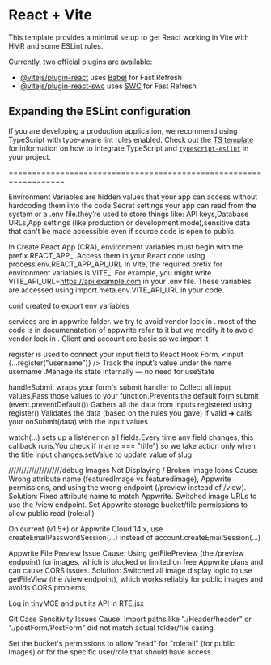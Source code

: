 # React + Vite

This template provides a minimal setup to get React working in Vite with HMR and some ESLint rules.

Currently, two official plugins are available:

- [@vitejs/plugin-react](https://github.com/vitejs/vite-plugin-react/blob/main/packages/plugin-react) uses [Babel](https://babeljs.io/) for Fast Refresh
- [@vitejs/plugin-react-swc](https://github.com/vitejs/vite-plugin-react/blob/main/packages/plugin-react-swc) uses [SWC](https://swc.rs/) for Fast Refresh

## Expanding the ESLint configuration

If you are developing a production application, we recommend using TypeScript with type-aware lint rules enabled. Check out the [TS template](https://github.com/vitejs/vite/tree/main/packages/create-vite/template-react-ts) for information on how to integrate TypeScript and [`typescript-eslint`](https://typescript-eslint.io) in your project.

==================================================================

 Environment Variables are hidden values that your app can access without hardcoding them into the code.Secret settings your app can read from the system or a .env file.they’re used to store things like:
 API keys,Database URLs,App settings (like production or development mode),sensitive data that can't be made accessible even if source code is open to public.

 In Create React App (CRA), environment variables must begin with the prefix REACT_APP_  .Access them in your React code using process.env.REACT_APP_API_URL
 In Vite, the required prefix for environment variables is VITE_. For example, you might write VITE_API_URL=https://api.example.com in your .env file. These variables are accessed using import.meta.env.VITE_API_URL in your code.


 conf created to export env variables 

services are in appwrite folder. we try to avoid vendor lock in . most of the code is in documenatation of appwrite  refer to it but we modify it to avoid vendor lock in . Client and account are basic so we import it


register is used to connect your input field to React Hook Form.
<input {...register("username")} />
Track the input’s value under the name username .Manage its state internally — no need for useState

handleSubmit wraps your form's submit handler to Collect all input values,Pass those values to your function.Prevents the default form submit (event.preventDefault())
Gathers all the data from inputs registered using register()
Validates the data (based on the rules you gave)
If valid ➜ calls your onSubmit(data) with the input values


watch(...) sets up a listener on all fields.Every time any field changes, this callback runs.You check if (name === "title") so we take action only when the title input changes.setValue to update value of slug




/////////////////////debug
Images Not Displaying / Broken Image Icons
Cause: Wrong attribute name (featuredImage vs featuredimage), Appwrite permissions, and using the wrong endpoint (/preview instead of /view).
Solution:
Fixed attribute name to match Appwrite.
Switched image URLs to use the /view endpoint.
Set Appwrite storage bucket/file permissions to allow public read (role:all)


On current (v1.5+) or Appwrite Cloud 14.x, use createEmailPasswordSession(...) instead of account.createEmailSession(...)

Appwrite File Preview Issue
Cause: Using getFilePreview (the /preview endpoint) for images, which is blocked or limited on free Appwrite plans and can cause CORS issues.
Solution: Switched all image display logic to use getFileView (the /view endpoint), which works reliably for public images and avoids CORS problems.

Log in tinyMCE and put its API in RTE.jsx

Git Case Sensitivity Issues
Cause: Import paths like "./Header/header" or "./postForm/PostForm" did not match actual folder/file casing.

Set the bucket's permissions to allow "read" for "role:all" (for public images) or for the specific user/role that should have access.
